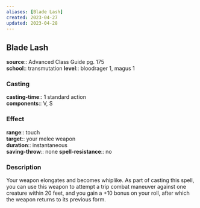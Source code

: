 ```yaml
---
aliases: [Blade Lash]
created: 2023-04-27
updated: 2023-04-28
---
```


## Blade Lash

**source**:: Advanced Class Guide pg. 175  
**school**:: transmutation
**level**:: bloodrager 1, magus 1

### Casting

**casting-time**:: 1 standard action  
**components**:: V, S

### Effect

**range**:: touch  
**target**:: your melee weapon  
**duration**:: instantaneous  
**saving-throw**:: none
**spell-resistance**:: no

### Description

Your weapon elongates and becomes whiplike. As part of casting this spell, you can use this weapon to attempt a trip combat maneuver against one creature within 20 feet, and you gain a +10 bonus on your roll, after which the weapon returns to its previous form.
